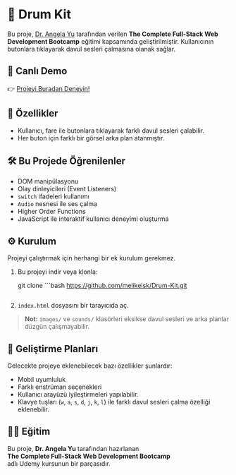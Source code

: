 # 🥁 Drum Kit

Bu proje, [Dr. Angela Yu](https://www.udemy.com/course/the-complete-web-development-bootcamp/) tarafından verilen **The Complete Full-Stack Web Development Bootcamp** eğitimi kapsamında geliştirilmiştir. Kullanıcının butonlara tıklayarak davul sesleri çalmasına olanak sağlar.

## 🔗 Canlı Demo

👉 [Projeyi Buradan Deneyin!](https://melikeisk.github.io/Drum-Kit/)

## 🚀 Özellikler

- Kullanıcı, fare ile butonlara tıklayarak farklı davul sesleri çalabilir.
- Her buton için farklı bir görsel arka plan atanmıştır.

## 🛠️ Bu Projede Öğrenilenler
- DOM manipülasyonu
- Olay dinleyicileri (Event Listeners)
- `switch` ifadeleri kullanımı
- `Audio` nesnesi ile ses çalma
- Higher Order Functions
- JavaScript ile interaktif kullanıcı deneyimi oluşturma


## ⚙️ Kurulum

Projeyi çalıştırmak için herhangi bir ek kurulum gerekmez.

1. Bu projeyi indir veya klonla:
 
   git clone   ```bash
   https://github.com/melikeisk/Drum-Kit.git
   ```

3. `index.html` dosyasını bir tarayıcıda aç.

> **Not:** `images/` ve `sounds/` klasörleri eksikse davul sesleri ve arka planlar düzgün çalışmayabilir.


## 🎯 Geliştirme Planları
   Gelecekte projeye eklenebilecek bazı özellikler şunlardır:

- Mobil uyumluluk
- Farklı enstrüman seçenekleri
- Kullanıcı arayüzü iyileştirmeleri yapılabilir.
- Klavye tuşları (`w`, `a`, `s`, `d`, `j`, `k`, `l`) ile farklı davul sesleri çalma özelliği eklenebilir.

## 👩‍🏫 Eğitim

Bu proje, **Dr. Angela Yu** tarafından hazırlanan  
**The Complete Full-Stack Web Development Bootcamp**  
adlı Udemy kursunun bir parçasıdır.

